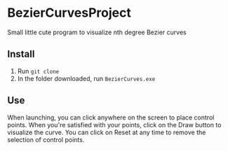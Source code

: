 # BezierCurvesProject
Small little cute program to visualize nth degree Bezier curves

## Install 
1. Run `git clone `
2. In the folder downloaded, run `BezierCurves.exe`

## Use
When launching, you can click anywhere on the screen to place control points. When you're satisfied with your points, click on the Draw button to visualize the curve. You can click on Reset at any time to remove the selection of control points.
